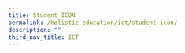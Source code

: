 ```yaml
---
title: Student ICON
permalink: /holistic-education/ict/student-icon/
description: ""
third_nav_title: ICT
---
```


